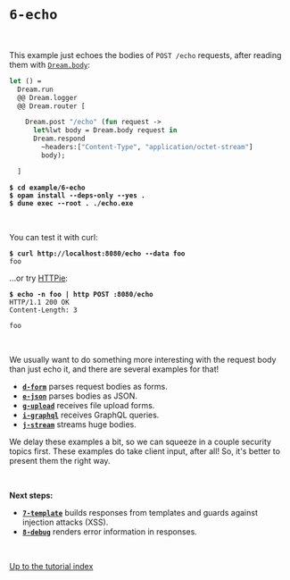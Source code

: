 # `6-echo`

<br>

This example just echoes the bodies of `POST /echo` requests, after reading
them with [`Dream.body`](https://aantron.github.io/dream/#val-body):

```ocaml
let () =
  Dream.run
  @@ Dream.logger
  @@ Dream.router [

    Dream.post "/echo" (fun request ->
      let%lwt body = Dream.body request in
      Dream.respond
        ~headers:["Content-Type", "application/octet-stream"]
        body);

  ]
```

<pre><code><b>$ cd example/6-echo</b>
<b>$ opam install --deps-only --yes .</b>
<b>$ dune exec --root . ./echo.exe</b></code></pre>

<br>

You can test it with curl:

<pre><code><b>$ curl http://localhost:8080/echo --data foo</b>
foo
</code></pre>

...or try [HTTPie](https://httpie.io/):

<pre><code><b>$ echo -n foo | http POST :8080/echo</b>
HTTP/1.1 200 OK
Content-Length: 3

foo
</code></pre>

<br>

We usually want to do something more interesting with the request body than just
echo it, and there are several examples for that!

- [**`d-form`**](../d-form#files) parses request bodies as forms.
- [**`e-json`**](../e-json#files) parses bodies as JSON.
- [**`g-upload`**](../g-upload#files) receives file upload forms.
- [**`i-graphql`**](../i-graphql#files) receives GraphQL queries.
- [**`j-stream`**](../j-stream#files) streams huge bodies.

We delay these examples a bit, so we can squeeze in a couple security topics
first. These examples do take client input, after all! So, it's better to
present them the right way.

<!-- TODO Revisit this table, make sure links work. -->

<br>

**Next steps:**

- [**`7-template`**](../7-template#files) builds responses from templates and
  guards against injection attacks (XSS).
- [**`8-debug`**](../8-debug#files) renders error information in responses.

<br>

[Up to the tutorial index](../#readme)

